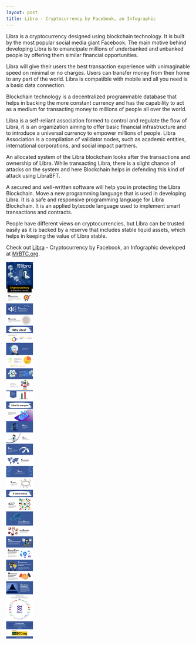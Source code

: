 ```yaml
---
layout: post
title: Libra - Cryptocurrency by Facebook, an Infographic
---
```


Libra is a cryptocurrency designed using blockchain technology. It is built by the most popular social media giant Facebook. The main motive behind developing Libra is to emancipate millions of underbanked and unbanked people by offering them similar financial opportunities.

Libra will give their users the best transaction experience with unimaginable speed on minimal or no charges. Users can transfer money from their home to any part of the world. Libra is compatible with mobile and all you need is a basic data connection.

Blockchain technology is a decentralized programmable database that helps in backing the more constant currency and has the capability to act as a medium for transacting money to millions of people all over the world.

Libra is a self-reliant association formed to control and regulate the flow of Libra, it is an organization aiming to offer basic financial infrastructure and to introduce a universal currency to empower millions of people. Libra Association is a compilation of validator nodes, such as academic entities, international corporations, and social impact partners.

An allocated system of the Libra blockchain looks after the transactions and ownership of Libra. While transacting Libra, there is a slight chance of attacks on the system and here Blockchain helps in defending this kind of attack using LibraBFT.

A secured and well-written software will help you in protecting the Libra Blockchain. Move a new programming language that is used in developing Libra. It is a safe and responsive programming language for Libra Blockchain. It is an applied bytecode language used to implement smart transactions and contracts.

People have different views on cryptocurrencies, but Libra can be trusted easily as it is backed by a reserve that includes stable liquid assets, which helps in keeping the value of Libra stable.

Check out <a href="https://libra.org/">Libra</a> - Cryptocurrency by Facebook, an Infographic developed at <a href="https://mrbtc.org/libra/">MrBTC.org</a>.

![Libra - Cryptocurrency By Facebook)](/static/2019/08/Libra-Cryptocurrency-By-Facebook.jpg)